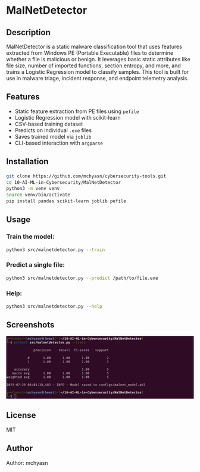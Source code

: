 # MalNetDetector

## Description
MalNetDetector is a static malware classification tool that uses features extracted from Windows PE (Portable Executable) files to determine whether a file is malicious or benign. It leverages basic static attributes like file size, number of imported functions, section entropy, and more, and trains a Logistic Regression model to classify samples. This tool is built for use in malware triage, incident response, and endpoint telemetry analysis.

## Features
- Static feature extraction from PE files using `pefile`
- Logistic Regression model with scikit-learn
- CSV-based training dataset
- Predicts on individual `.exe` files
- Saves trained model via `joblib`
- CLI-based interaction with `argparse`

## Installation
```bash
git clone https://github.com/mchyasn/cybersecurity-tools.git
cd 10-AI-ML-in-Cybersecurity/MalNetDetector
python3 -m venv venv
source venv/bin/activate
pip install pandas scikit-learn joblib pefile
````

## Usage

### Train the model:

```bash
python3 src/malnetdetector.py --train
```

### Predict a single file:

```bash
python3 src/malnetdetector.py --predict /path/to/file.exe
```

### Help:

```bash
python3 src/malnetdetector.py --help
```

## Screenshots

![Screenshot](https://raw.githubusercontent.com/mchyasn/cybersecurity-tools/main/10-AI-ML-in-Cybersecurity/MalNetDetector/screenshots/0.png)

## License

MIT

## Author

Author: mchyasn

```
```
